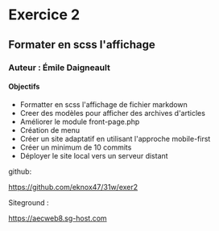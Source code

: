 # Exercice 2
## Formater en scss l'affichage
### Auteur : Émile Daigneault
#### Objectifs
- Formatter en scss l'affichage de fichier markdown
- Creer des modèles pour afficher des archives d'articles
- Améliorer le module front-page.php
- Création de menu
- Créer un site adaptatif en utilisant l'approche mobile-first
- Créer un minimum de 10 commits
- Déployer le site local vers un serveur distant

github:

https://github.com/eknox47/31w/exer2

Siteground :

https://aecweb8.sg-host.com
